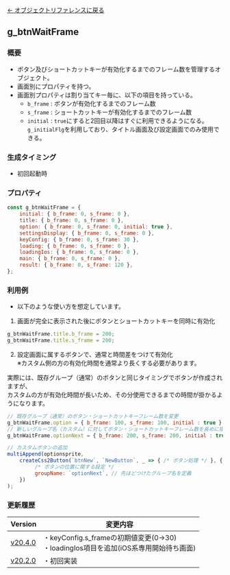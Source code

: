 [← オブジェクトリファレンスに戻る](ObjectReferenceIndex.html)  

## g_btnWaitFrame
### 概要
- ボタン及びショートカットキーが有効化するまでのフレーム数を管理するオブジェクト。
- 画面別にプロパティを持つ。
- 画面別プロパティは割り当てキー毎に、以下の項目を持っている。
  - `b_frame` : ボタンが有効化するまでのフレーム数
  - `s_frame` : ショートカットキーが有効化するまでのフレーム数
  - `initial` : `true`にすると2回目以降はすぐに利用できるようになる。  
`g_initialFlg`を利用しており、タイトル画面及び設定画面でのみ使用できる。

### 生成タイミング
- 初回起動時

### プロパティ
```javascript
const g_btnWaitFrame = {
    initial: { b_frame: 0, s_frame: 0 },
    title: { b_frame: 0, s_frame: 0 },
    option: { b_frame: 0, s_frame: 0, initial: true },
    settingsDisplay: { b_frame: 0, s_frame: 0 },
    keyConfig: { b_frame: 0, s_frame: 30 },
    loading: { b_frame: 0, s_frame: 0 },
    loadingIos: { b_frame: 0, s_frame: 0 },
    main: { b_frame: 0, s_frame: 0 },
    result: { b_frame: 0, s_frame: 120 },
};
```

### 利用例
- 以下のような使い方を想定しています。

1. 画面が完全に表示された後にボタンとショートカットキーを同時に有効化
```javascript
g_btnWaitFrame.title.b_frame = 200;
g_btnWaitFrame.title.s_frame = 200;
```

2. 設定画面に属するボタンで、通常と時間差をつけて有効化  
※カスタム側の方の有効化時間を通常より長くする必要があります。

実際には、既存グループ（通常）のボタンと同じタイミングでボタンが作成されますが、  
カスタムの方が有効化時間が長いため、その分使用できるまでの時間が掛かるようになります。
```javascript
// 既存グループ（通常）のボタン・ショートカットキーフレーム数を変更
g_btnWaitFrame.option = { b_frame: 100, s_frame: 100, initial : true };
// 新しいグループ名（カスタム）に対してボタン・ショートカットキーフレーム数を長めに指定
g_btnWaitFrame.optionNext = { b_frame: 200, s_frame: 200, initial : true };

// カスタムボタンの追加
multiAppend(optionsprite, 
    createCss2Button(`btnNew`, `NewButton`, _ => { /* ボタン処理 */ }, {
         /* ボタンの位置に関する設定 */
         groupName: `optionNext`, // 先ほどつけたグループ名を定義
    })
);
```

### 更新履歴

|Version|変更内容|
|----|----|
|[v20.4.0](https://github.com/cwtickle/danoniplus/releases/tag/v20.4.0)|・keyConfig.s_frameの初期値変更(0->30)<br>・loadingIos項目を追加(iOS系専用開始待ち画面)|
|[v20.2.0](https://github.com/cwtickle/danoniplus/releases/tag/v20.2.0)|・初回実装|